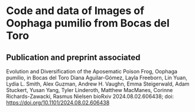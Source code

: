 # Code and data of Images of Oophaga pumilio from Bocas del Toro

## Publication and preprint associated
Evolution and Diversification of the Aposematic Poison Frog, Oophaga pumilio, in Bocas del Toro
Diana Aguilar-Gómez, Layla Freeborn, Lin Yuan, Lydia L. Smith, Alex Guzman, Andrew H. Vaughn, Emma Steigerwald, Adam Stuckert, Yusan Yang, Tyler Linderoth, Matthew MacManes, Corinne Richards-Zawacki, Rasmus Nielsen
bioRxiv 2024.08.02.606438; doi: https://doi.org/10.1101/2024.08.02.606438

